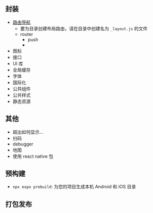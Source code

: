 ## 封装

- [路由导航](https://docs.expo.dev/router/introduction/)
  - 要为目录创建布局路由，请在目录中创建名为 `_layout.js` 的文件
  - router
    - push
    -
- 图标
- 接口
- UI 库
- 全局缓存
- 字体
- 国际化
- 公共组件
- 公共样式
- 静态资源

## 其他

- 超出如何显示...
- 扫码
- debugger
- 地图
- 使用 react native 包

## 预构建

- `npx expo prebuild`: 为您的项目生成本机 Android 和 iOS 目录

## 打包发布
